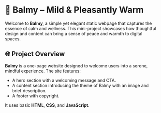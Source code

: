 # 🌿 Balmy – Mild & Pleasantly Warm

Welcome to **Balmy**, a simple yet elegant static webpage that captures the essence of calm and wellness. This mini-project showcases how thoughtful design and content can bring a sense of peace and warmth to digital spaces.

## 🌐 Project Overview

**Balmy** is a one-page website designed to welcome users into a serene, mindful experience. The site features:
- A hero section with a welcoming message and CTA.
- A content section introducing the theme of Balmy with an image and brief description.
- A footer with copyright.

It uses basic **HTML**, **CSS**, and **JavaScript**.



